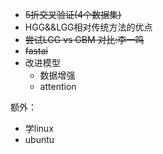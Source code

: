 + ~~5折交叉验证(4个数据集)~~
+ HGG&&LGG相对传统方法的优点
+ ~~尝试LGG vs GBM  对比:李一鸣~~
+ ~~fastai~~
+ 改进模型 
  + 数据增强
  + attention

额外：
+ 学linux
+ ubuntu

